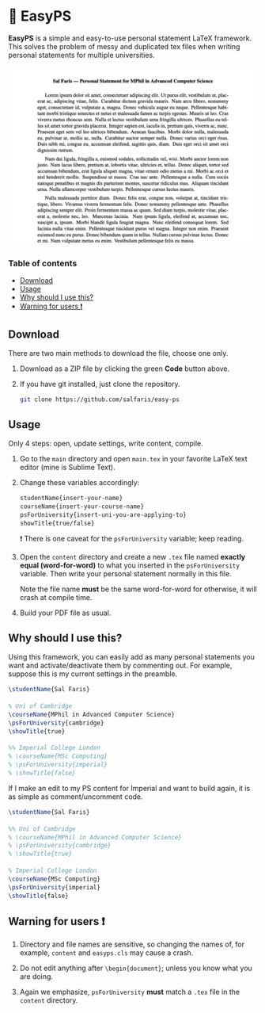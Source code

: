 # :page_facing_up: EasyPS

**EasyPS** is a simple and easy-to-use personal statement LaTeX framework. This solves the problem of messy and duplicated tex files when writing personal statements for multiple universities.

![Screenshot](docs/example.png)

### Table of contents
- [Download](#download)
- [Usage](#usage)
- [Why should I use this?](#why-should-i-use-this)
- [Warning for users :heavy_exclamation_mark: ](#heavy_exclamation_mark-warning-for-users)

## Download
There are two main methods to download the file, choose one only.

1. Download as a ZIP file by clicking the green **Code** button above.

2. If you have git installed, just clone the repository.
   ```zsh
   git clone https://github.com/salfaris/easy-ps
   ```

## Usage

 Only 4 steps: open, update settings, write content, compile.

1. Go to the `main` directory and open `main.tex` in your favorite LaTeX text editor (mine is Sublime Text).

2. Change these variables accordingly:
   ```tex
   studentName{insert-your-name}
   courseName{insert-your-course-name}
   psForUniversity{insert-uni-you-are-applying-to}
   showTitle{true/false}
   ```

    :heavy_exclamation_mark: There is one caveat for the `psForUniversity` variable; keep reading.

3. Open the `content` directory and create a new `.tex` file named **exactly equal (word-for-word)** to what you inserted in the `psForUniversity` variable. Then write your personal statement normally in this file.

    Note the file name **must** be the same word-for-word for otherwise, it will crash at compile time.

4. Build your PDF file as usual.

## Why should I use this?

Using this framework, you can easily add as many personal statements you want and activate/deactivate them by commenting out. For example, suppose this is my current settings in the preamble.

```tex
\studentName{Sal Faris}

% Uni of Cambridge
\courseName{MPhil in Advanced Computer Science}
\psForUniversity{cambridge}
\showTitle{true}

%% Imperial College London
% \courseName{MSc Computing}
% \psForUniversity{imperial}
% \showTitle{false}
```

If I make an edit to my PS content for Imperial and want to build again, it is as simple as comment/uncomment code.

```tex
\studentName{Sal Faris}

%% Uni of Cambridge
% \courseName{MPhil in Advanced Computer Science}
% \psForUniversity{cambridge}
% \showTitle{true}

% Imperial College London
\courseName{MSc Computing}
\psForUniversity{imperial}
\showTitle{false}
```

## Warning for users :heavy_exclamation_mark:
1. Directory and file names are sensitive, so changing the names of, for example, `content` and `easyps.cls` may cause a crash.
   
2. Do not edit anything after `\begin{document}`; unless you know what you are doing.
   
3. Again we emphasize, `psForUniversity` **must** match a `.tex` file in the `content` directory.



